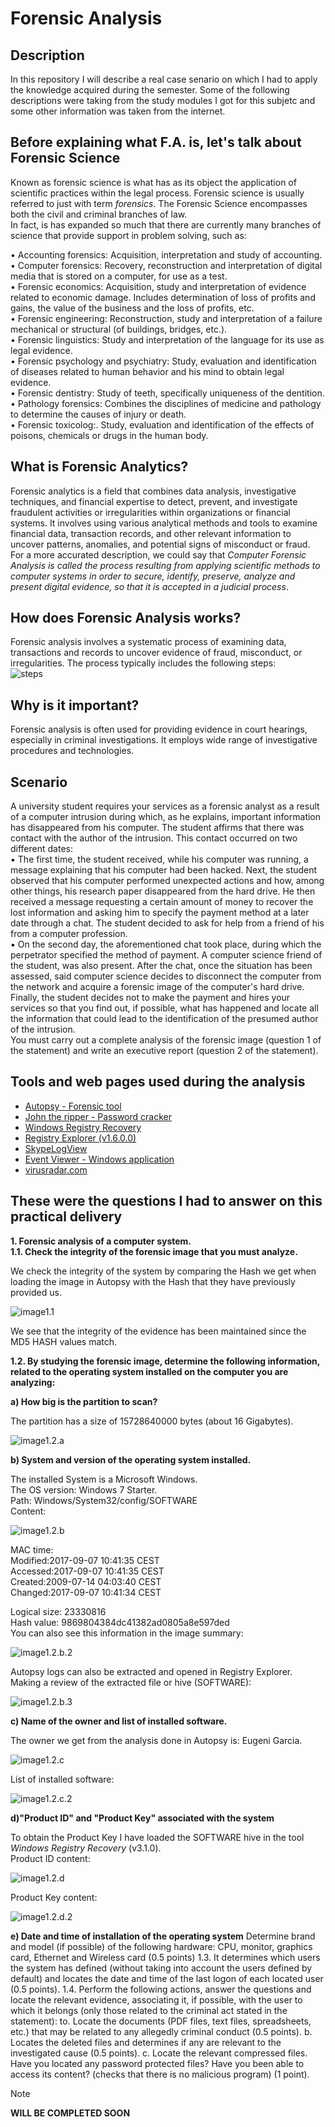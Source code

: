 # Forensic Analysis

## Description
In this repository I will describe a real case senario on which I had to apply the knowledge acquired during the semester.
Some of the following descriptions were taking from the study modules I got for this subjetc and some other information was taken from the internet.

## Before explaining what F.A. is, let's talk about Forensic Science

Known as forensic science is what has as its object the application of scientific practices within the legal process. Forensic science is usually referred to just with term <i>forensics</i>. The
Forensic Science encompasses both the civil and criminal branches of law.  
In fact, is has expanded so much that there are currently many branches of science that provide support in problem solving, such as:  

• Accounting forensics: Acquisition, interpretation and study of accounting.  
• Computer forensics: Recovery, reconstruction and interpretation of digital media that is stored on a computer, for use as a test.  
• Forensic economics: Acquisition, study and interpretation of evidence related to economic damage. Includes determination of loss of profits and gains, the value of the business and the loss of profits, etc.  
• Forensic engineering: Reconstruction, study and interpretation of a failure mechanical or structural (of buildings, bridges, etc.).  
• Forensic linguistics: Study and interpretation of the language for its use as legal evidence.  
• Forensic psychology and psychiatry: Study, evaluation and identification of diseases related to human behavior and his mind to obtain legal evidence.  
• Forensic dentistry: Study of teeth, specifically uniqueness of the dentition.  
• Pathology forensics: Combines the disciplines of medicine and pathology to determine the causes of injury or death.  
• Forensic toxicolog:. Study, evaluation and identification of the effects of poisons, chemicals or drugs in the human body.

## What is Forensic Analytics?  

Forensic analytics is a field that combines data analysis, investigative techniques, and financial expertise to detect, prevent, and investigate fraudulent activities or irregularities within organizations or financial systems. It involves using various analytical methods and tools to examine financial data, transaction records, and other relevant information to uncover patterns, anomalies, and potential signs of misconduct or fraud.  
For a more accurated description, we could say that <i>Computer Forensic Analysis is called the process resulting from applying scientific methods to computer systems in order to secure, identify, preserve, analyze and present digital evidence, so that it is accepted in a judicial process</i>.

## How does Forensic Analysis works?  

Forensic analysis involves a systematic process of examining data, transactions and records to uncover evidence of fraud, misconduct, or irregularities. The process typically includes the following steps:  
![steps](imgs/steps.png)

## Why is it important?  

Forensic analysis is often used for providing evidence in court hearings, especially in criminal investigations. It employs wide range of investigative procedures and technologies.

## Scenario  

A university student requires your services as a forensic analyst as a result of a computer intrusion during which, as he explains, important information has disappeared from his computer.
The student affirms that there was contact with the author of the intrusion. This contact occurred on two different dates:  
▪ The first time, the student received, while his computer was running, a message explaining that his computer had been hacked. Next, the student observed that his computer performed unexpected actions and how, among other things, his research paper disappeared from the hard drive. He then received a message requesting a certain amount of money to recover the lost information and asking him to specify the payment method at a later date through a chat. The student decided to ask for help from a friend of his from a computer profession.  
▪ On the second day, the aforementioned chat took place, during which the perpetrator specified the method of payment. A computer science friend of the student, was also present. After the chat, once the situation has been assessed, said computer science decides to disconnect the computer from the network and acquire a forensic image of the computer's hard drive. Finally, the student decides not to make the payment and hires your services so that you find out, if possible, what has happened and locate all the information that could lead to the identification of the presumed author of the intrusion.  
You must carry out a complete analysis of the forensic image (question 1 of the statement) and write an executive report (question 2 of the statement).  

## Tools and web pages used during the analysis  

- [Autopsy - Forensic tool](https://www.autopsy.com/)
- [John the ripper - Password cracker](https://www.openwall.com/john/)
- [Windows Registry Recovery](https://www.mitec.cz/wrr.html)
- [Registry Explorer (v1.6.0.0)](https://ericzimmerman.github.io/#!index.md)
- [SkypeLogView](https://www.nirsoft.net/utils/skype_log_view.html)
- [Event Viewer - Windows application](https://www.howtogeek.com/123646/htg-explains-what-the-windows-event-viewer-is-and-how-you-can-use-it/)
- [virusradar.com](https://www.virusradar.com/)

## These were the questions I had to answer on this practical delivery  

<b>1. Forensic analysis of a computer system.  
1.1. Check the integrity of the forensic image that you must analyze.</b>  

We check the integrity of the system by comparing the Hash we get when loading the image in Autopsy with the Hash that they have previously provided us.  

![image1.1](imgs/image1.1.png)  

We see that the integrity of the evidence has been maintained since the MD5 HASH values
match.  

<b>1.2. By studying the forensic image, determine the following information, related to the operating system installed on the computer you are analyzing:</b> 

<b>a) How big is the partition to scan?</b>  

The partition has a size of 15728640000 bytes (about 16 Gigabytes).  

![image1.2.a](imgs/image1.2.a.png)  

<b>b) System and version of the operating system installed.</b>  

The installed System is a Microsoft Windows.  
The OS version: Windows 7 Starter.  
Path: Windows/System32/config/SOFTWARE  
Content:  

![image1.2.b](imgs/image1.2.b.png)  

MAC time:  
Modified:2017-09-07 10:41:35 CEST  
Accessed:2017-09-07 10:41:35 CEST  
Created:2009-07-14 04:03:40 CEST  
Changed:2017-09-07 10:41:34 CEST  

Logical size: 23330816  
Hash value: 9869804384dc41382ad0805a8e597ded  
You can also see this information in the image summary:  

![image1.2.b.2](imgs/image.1.2.b.2.png)  
  
Autopsy logs can also be extracted and opened in Registry Explorer.  
Making a review of the extracted file or hive (SOFTWARE):  

![image1.2.b.3](imgs/image.1.2.b.3.png) 

<b>c) Name of the owner and list of installed software.</b>  

The owner we get from the analysis done in Autopsy is: Eugeni Garcia. 

![image1.2.c](imgs/image.1.2.c.png) 

List of installed software:

![image1.2.c.2](imgs/image.1.2.c.2.png) 

<b>d)"Product ID" and "Product Key" associated with the system</b>  

To obtain the Product Key I have loaded the SOFTWARE hive in the tool <i>Windows Registry Recovery</i> (v3.1.0).  
Product ID content:  

![image1.2.d](imgs/image.1.2.d.png)  

Product Key content:  

![image1.2.d.2](imgs/image.1.2.d.2.png)  

<b>e) Date and time of installation of the operating system</b>
Determine brand and model (if possible) of the following hardware: CPU, monitor, graphics card, Ethernet and Wireless card (0.5 points)
1.3. It determines which users the system has defined (without taking into account the users defined by default) and locates the date and time of the last logon of each located user (0.5 points).
1.4. Perform the following actions, answer the questions and locate the relevant evidence, associating it, if possible, with the user to which it belongs (only those related to the criminal act stated in the statement):
to. Locate the documents (PDF files, text files, spreadsheets, etc.) that may be related to any allegedly criminal conduct (0.5 points).
b. Locates the deleted files and determines if any are relevant to the investigated cause (0.5 points).
c. Locate the relevant compressed files. Have you located any password protected files? Have you been able to access its content? (checks that there is no malicious program) (1 point).

>[!NOTE]
><b> WILL BE COMPLETED SOON <b>

<!--
## What now?

The idea is to improve this script to make it a bit more sofisticated something like sending out an email when a file integrity violation is detected.
-->
